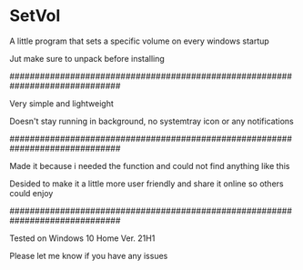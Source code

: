 # SetVol
A little program that sets a specific volume on every windows startup

Jut make sure to unpack before installing

##############################################################################

Very simple and lightweight

Doesn't stay running in background, no systemtray icon or any notifications

##############################################################################

Made it because i needed the function and could not find anything like this

Desided to make it a little more user friendly and share it online so others could enjoy

##############################################################################

Tested on Windows 10 Home Ver. 21H1

Please let me know if you have any issues

